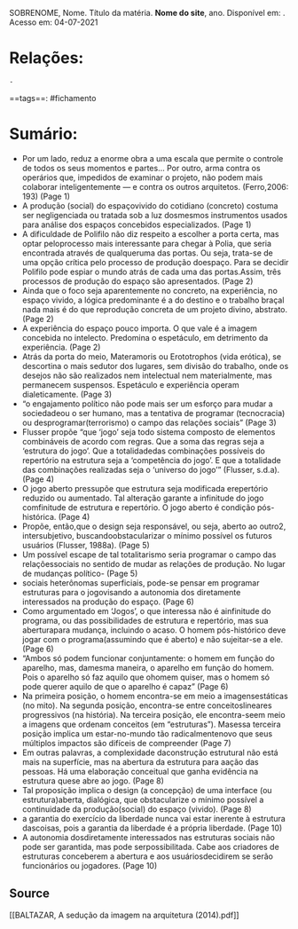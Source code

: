 SOBRENOME, Nome. Título da matéria. **Nome do site**, ano. Disponível em: <URL>. Acesso em: 04-07-2021
	
# Relações:
	- 
==tags==: #fichamento
# Sumário:  

- Por um lado, reduz a enorme obra a uma escala que permite o controle de todos os seus momentos e partes… Por outro, arma contra os operários que, impedidos de examinar o projeto, não podem mais colaborar inteligentemente — e contra os outros arquitetos. (Ferro,2006: 193) (Page 1) 
- A produção (social) do espaçovivido do cotidiano (concreto) costuma ser negligenciada ou tratada sob a luz dosmesmos instrumentos usados para análise dos espaços concebidos especializados.  (Page 1) 
- A dificuldade de Polifilo não diz respeito a escolher a porta certa, mas optar peloprocesso mais interessante para chegar à Polia, que seria encontrada através de qualqueruma das portas. Ou seja, trata-se de uma opção crítica pelo processo de produção doespaço. Para se decidir Polifilo pode espiar o mundo atrás de cada uma das portas.Assim, três processos de produção do espaço são apresentados. (Page 2) 
- Ainda que o foco seja aparentemente no concreto, na experiência, no espaço vivido, a lógica predominante é a do destino e o trabalho braçal nada mais é do que reprodução concreta de um projeto divino, abstrato. (Page 2) 
-  A experiência do espaço pouco importa. O que vale é a imagem concebida no intelecto. Predomina o espetáculo, em detrimento da experiência. (Page 2) 
- Atrás da porta do meio, Materamoris ou Erototrophos (vida erótica), se descortina o mais sedutor dos lugares, sem divisão do trabalho, onde os desejos não são realizados nem intelectual nem materialmente, mas permanecem suspensos. Espetáculo e experiência operam dialeticamente.  (Page 3) 
- “o engajamento político não pode mais ser um esforço para mudar a sociedadeou o ser humano, mas a tentativa de programar (tecnocracia) ou desprogramar(terrorismo) o campo das relações sociais”  (Page 3) 
- Flusser propõe “que ‘jogo’ seja todo sistema composto de elementos combináveis de acordo com regras. Que a soma das regras seja a ‘estrutura do jogo’. Que a totalidadedas combinações possíveis do repertório na estrutura seja a ‘competência do jogo’. E que a totalidade das combinações realizadas seja o ‘universo do jogo’” (Flusser, s.d.a). (Page 4) 
- O jogo aberto pressupõe que estrutura seja modificada erepertório reduzido ou aumentado. Tal alteração garante a infinitude do jogo comfinitude de estrutura e repertório. O jogo aberto é condição pós-histórica.  (Page 4) 
- Propõe, então,que o design seja responsável, ou seja, aberto ao outro2, intersubjetivo, buscandoobstacularizar o mínimo possível os futuros usuários (Flusser, 1988a). (Page 5) 
- Um possível escape de tal totalitarismo seria programar o campo das relaçõessociais no sentido de mudar as relações de produção. No lugar de mudanças político- (Page 5) 
- sociais heterônomas superficiais, pode-se pensar em programar estruturas para o jogovisando a autonomia dos diretamente interessados na produção do espaço. (Page 6) 
- Como argumentado em ‘Jogos’, o que interessa não é ainfinitude do programa, ou das possibilidades de estrutura e repertório, mas sua aberturapara mudança, incluindo o acaso. O homem pós-histórico deve jogar com o programa(assumindo que é aberto) e não sujeitar-se a ele. (Page 6) 
- “Ambos só podem funcionar conjuntamente: o homem em função do aparelho, mas, damesma maneira, o aparelho em função do homem. Pois o aparelho só faz aquilo que ohomem quiser, mas o homem só pode querer aquilo de que o aparelho é capaz” (Page 6) 
-  Na primeira posição, o homem encontra-se em meio a imagensestáticas (no mito). Na segunda posição, encontra-se entre conceitoslineares progressivos (na história). Na terceira posição, ele encontra-seem meio a imagens que ordenam conceitos (em “estruturas”). Masessa terceira posição implica um estar-no-mundo tão radicalmentenovo que seus múltiplos impactos são difíceis de compreender (Page 7) 
-  Em outras palavras, a complexidade daconstrução estrutural não está mais na superfície, mas na abertura da estrutura para aação das pessoas. Há uma elaboração conceitual que ganha evidência na estrutura quese abre ao jogo. (Page 8) 
- Tal proposição implica o design (a concepção) de uma interface (ou estrutura)aberta, dialógica, que obstacularize o mínimo possível a continuidade da produção(social) do espaço (vivido). (Page 8) 
-  a garantia do exercício da liberdade nunca vai estar inerente à estrutura dascoisas, pois a garantia da liberdade é a própria liberdade. (Page 10) 
- A autonomia dosdiretamente interessados nas estruturas sociais não pode ser garantida, mas pode serpossibilitada. Cabe aos criadores de estruturas conceberem a abertura e aos usuáriosdecidirem se serão funcionários ou jogadores. (Page 10) 

## Source
[[BALTAZAR, A sedução da imagem na arquitetura (2014).pdf]]